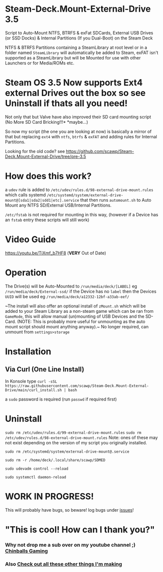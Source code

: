# Steam-Deck.Mount-External-Drive 3.5
Script to Auto-Mount NTFS, BTRFS & exFat SDCards, External USB Drives (or SSD Docks) & Internal Partitions (If you Dual-Boot) on the Steam Deck

NTFS & BTRFS Partitions containing a SteamLibrary at root level or in a folder named `SteamLibrary` will automatically be added to Steam, exFAT isn't supported as a SteamLibrary but will be Mounted for use with other Launchers or for Media/ROMs etc.

# Steam OS 3.5 Now supports Ext4 external Drives out the box so see **Uninstall** if thats all you need!

Not only that but Valve have also improved their SD card mounting script (No More SD Card Bricking!!!* *maybe...) 

So now my script (the one you are looking at now) is basically a mirror of that but replacing `ext4` with `ntfs`, `btrfs` & `exFAT` and adding rules for Internal Partitions.

Looking for the old code? see https://github.com/scawp/Steam-Deck.Mount-External-Drive/tree/pre-3.5

# How does this work?

a `udev` rule is added to `/etc/udev/rules.d/98-external-drive-mount.rules`
which calls systemd `/etc/systemd/system/external-drive-mount@[sda1|sda2|sdd1|etc].service`
that then runs `automount.sh` to Auto Mount any NTFS SD/External USB/Internal Partitions.

`/etc/fstab` is not required for mounting in this way, (however if a Device has an `fstab` entry these scripts will still work)

# Video Guide

https://youtu.be/TiXmf_b7HF8 (**VERY** Out of Date)

# Operation

The Drive(s) will be Auto-Mounted to `/run/media/deck/[LABEL]` eg `/run/media/deck/External-ssd/` if the Device has no `label` then the Devices `UUID` will be used eg `/run/media/deck/a12332-12bf-a33ab-eef/`

~The install will also offer an optional install of `zMount.sh` which will be added to your Steam Library as a non-steam game which can be ran from `GameMode`, this will allow manual (un)mounting of USB Devices and the SD-Card. (NOTE: This is probably more useful for unmounting as the auto mount script should mount anything anyway).~ No longer required, can unmount from `settings>storage`

# Installation

## Via Curl (One Line Install)

In Konsole type `curl -sSL https://raw.githubusercontent.com/scawp/Steam-Deck.Mount-External-Drive/main/curl_install.sh | bash`

a `sudo` password is required (run `passwd` if required first)

# Uninstall

`sudo rm /etc/udev/rules.d/99-external-drive-mount.rules`
`sudo rm /etc/udev/rules.d/98-external-drive-mount.rules`
Note: ones of these may not exist depending on the version of my script you originally installed.

`sudo rm /etc/systemd/system/external-drive-mount@.service`

`sudo rm -r /home/deck/.local/share/scawp/SDMED`

`sudo udevadm control --reload`

`sudo systemctl daemon-reload`

# WORK IN PROGRESS!

This will probably have bugs, so beware! log bugs under [issues](https://github.com/scawp/Steam-Deck.Mount-External-Drive/issues)!

# "This is cool! How can I thank you?"
### Why not drop me a sub over on my youtube channel ;) [Chinballs Gaming](https://www.youtube.com/chinballsTV?sub_confirmation=1)

### Also [Check out all these other things I'm making](https://github.com/scawp/Steam-Deck.Tools-List)

